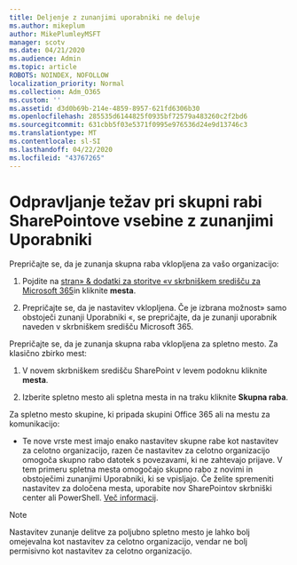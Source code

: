 ```yaml
---
title: Deljenje z zunanjimi uporabniki ne deluje
ms.author: mikeplum
author: MikePlumleyMSFT
manager: scotv
ms.date: 04/21/2020
ms.audience: Admin
ms.topic: article
ROBOTS: NOINDEX, NOFOLLOW
localization_priority: Normal
ms.collection: Adm_O365
ms.custom: ''
ms.assetid: d3d0b69b-214e-4859-8957-621fd6306b30
ms.openlocfilehash: 285535d6144825f0935bf72579a483260c2f2bd6
ms.sourcegitcommit: 631cbb5f03e5371f0995e976536d24e9d13746c3
ms.translationtype: MT
ms.contentlocale: sl-SI
ms.lasthandoff: 04/22/2020
ms.locfileid: "43767265"
---
```

# <a name="fix-problems-sharing-sharepoint-content-with-external-users"></a>Odpravljanje težav pri skupni rabi SharePointove vsebine z zunanjimi Uporabniki

Prepričajte se, da je zunanja skupna raba vklopljena za vašo organizacijo:
  
1. Pojdite na [stran» &amp; dodatki za storitve «v skrbniškem središču za Microsoft 365](https://portal.office.com/adminportal/home#/Settings/ServicesAndAddIns)in kliknite **mesta**.
    
2. Prepričajte se, da je nastavitev vklopljena. Če je izbrana možnost» samo obstoječi zunanji Uporabniki «, se prepričajte, da je zunanji uporabnik naveden v skrbniškem središču Microsoft 365.
    
Prepričajte se, da je zunanja skupna raba vklopljena za spletno mesto. Za klasično zbirko mest:
  
1. V novem skrbniškem središču SharePoint v levem podoknu kliknite **mesta**.
    
2. Izberite spletno mesto ali spletna mesta in na traku kliknite **Skupna raba**.
    
Za spletno mesto skupine, ki pripada skupini Office 365 ali na mestu za komunikacijo:
  
- Te nove vrste mest imajo enako nastavitev skupne rabe kot nastavitev za celotno organizacijo, razen če nastavitev za celotno organizacijo omogoča skupno rabo datotek s povezavami, ki ne zahtevajo prijave. V tem primeru spletna mesta omogočajo skupno rabo z novimi in obstoječimi zunanjimi Uporabniki, ki se vpisljajo. Če želite spremeniti nastavitev za določena mesta, uporabite nov SharePointov skrbniški center ali PowerShell. [Več informacij](https://go.microsoft.com/fwlink/?linkid=871863).
    
> [!NOTE]
> Nastavitev zunanje delitve za poljubno spletno mesto je lahko bolj omejevalna kot nastavitev za celotno organizacijo, vendar ne bolj permisivno kot nastavitev za celotno organizacijo. 
  

